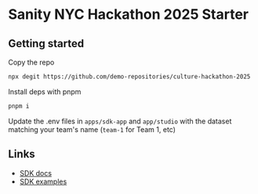 # Sanity NYC Hackathon 2025 Starter

## Getting started

Copy the repo

```bash
npx degit https://github.com/demo-repositories/culture-hackathon-2025
```

Install deps with pnpm

```bash
pnpm i
```

Update the .env files in `apps/sdk-app` and `app/studio` with the dataset matching your team's name (`team-1` for Team 1, etc)

## Links

- [SDK docs](https://sdk-docs.sanity.dev/)
- [SDK examples](https://sdk-examples.sanity.dev/)
